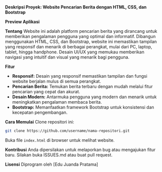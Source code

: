 **Deskripsi Proyek: Website Pencarian Berita dengan HTML, CSS, dan Bootstrap**

**Preview Aplikasi**

**Tentang**
Website ini adalah platform pencarian berita yang dirancang untuk memberikan pengalaman pengguna yang optimal dan informatif. Dibangun menggunakan HTML, CSS, dan Bootstrap, website ini memastikan tampilan yang responsif dan menarik di berbagai perangkat, mulai dari PC, laptop, tablet, hingga handphone. Desain UI/UX yang memukau memberikan navigasi yang intuitif dan visual yang menarik bagi pengguna.

**Fitur**
- **Responsif:** Desain yang responsif memastikan tampilan dan fungsi website berjalan mulus di semua perangkat.
- **Pencarian Berita:** Temukan berita terbaru dengan mudah melalui fitur pencarian yang cepat dan akurat.
- **Desain Modern:** Antarmuka pengguna yang modern dan menarik untuk meningkatkan pengalaman membaca berita.
- **Bootstrap:** Memanfaatkan framework Bootstrap untuk konsistensi dan kecepatan pengembangan.

**Cara Memulai**
Clone repositori ini:

```bash
git clone https://github.com/username/nama-repositori.git
```

Buka file `index.html` di browser untuk melihat website.

**Kontribusi**
Anda dipersilakan untuk melaporkan bug atau mengajukan fitur baru. Silakan buka ISSUES.md atau buat pull request.

**Lisensi**
Diprogram oleh [Edu Juanda Pratama]
